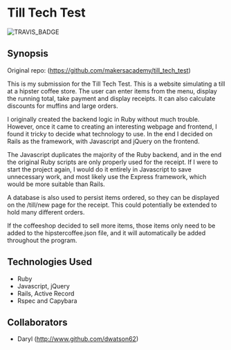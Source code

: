 Till Tech Test
=======================

![TRAVIS_BADGE](https://travis-ci.org/makersacademy/till_tech_test.svg?branch=master)

## Synopsis

Original repo: (https://github.com/makersacademy/till_tech_test)

This is my submission for the Till Tech Test. This is a website simulating a till at a hipster coffee store. The user can enter items from the menu, display the running total, take payment and display receipts. It can also calculate discounts for muffins and large orders.

I originally created the backend logic in Ruby without much trouble. However, once it came to creating an interesting webpage and frontend, I found it tricky to decide what technology to use. In the end I decided on Rails as the framework, with Javascript and jQuery on the frontend.

The Javascript duplicates the majority of the Ruby backend, and in the end the original Ruby scripts are only properly used for the receipt. If I were to start the project again, I would do it entirely in Javascript to save unnecessary work, and most likely use the Express framework, which would be more suitable than Rails.

A database is also used to persist items ordered, so they can be displayed on the /till/new page for the receipt. This could potentially be extended to hold many different orders.

If the coffeeshop decided to sell more items, those items only need to be added to the hipstercoffee.json file, and it will automatically be added throughout the program.

## Technologies Used

- Ruby
- Javascript, jQuery
- Rails, Active Record
- Rspec and Capybara

## Collaborators

- Daryl (http://www.github.com/dwatson62)
